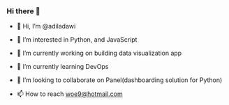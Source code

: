 ### Hi there 👋

<!--
**adiladawi/adiladawi** is a ✨ _special_ ✨ repository because its `README.md` (this file) appears on your GitHub profile.

Here are some ideas to get you started:

- 🔭 I’m currently working on ...
- 🌱 I’m currently learning ...
- 👯 I’m looking to collaborate on ...
- 🤔 I’m looking for help with ...
- 💬 Ask me about ...
- 📫 How to reach me: ...
- 😄 Pronouns: ...
- ⚡ Fun fact: ...
-->
- 👋 Hi, I’m @adiladawi

- 👀 I’m interested in Python, and JavaScript

- 🔭 I’m currently working on building data visualization app

- 🌱 I’m currently learning DevOps

- 💞️ I’m looking to collaborate on Panel(dashboarding solution for Python)

- 📫 How to reach woe9@hotmail.com
